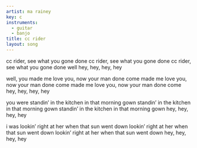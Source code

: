 ```yaml
---
artist: ma rainey
key: c
instruments:
  - guitar
  - banjo
title: cc rider
layout: song
---
```

cc rider, see what you gone done
cc rider, see what you gone done
cc rider, see what you gone done
well hey, hey, hey, hey

well, you made me love you, now your man done come
made me love you, now your man done come
made me love you, now your man done come
hey, hey, hey, hey

you were standin’ in the kitchen in that morning gown
standin’ in the kitchen in that morning gown
standin’ in the kitchen in that morning gown
hey, hey, hey, hey

i was lookin’ right at her when that sun went down
lookin’ right at her when that sun went down
lookin’ right at her when that sun went down
hey, hey, hey, hey